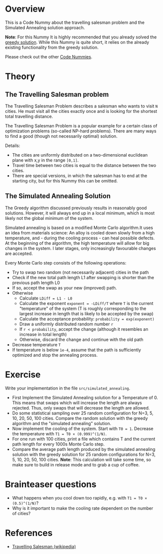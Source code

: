 # Overview

This is a Code Nummy about the travelling salesman problem and the Simulated Annealing solution approach.

**Note**: For this Nummy It is highly recommended that you already solved
the [greedy solution](https://github.com/Laguna1989/CodeKata_Numerics_TravellingSalesman_Greedy). While this Nummy is
quite short, it relies on the already existing functionality from the greedy solution.

Please check out the other [Code Nummies](https://github.com/Laguna1989/CodeNummies_Overview).

# Theory

## The Travelling Salesman problem

The Travelling Salesman Problem describes a salesman who wants to visit `N` cities. He must visit all the cities exactly
once and is looking for the shortest total travelling distance.

The Travelling Salesman Problem is a popular example for a certain class of optimization problems (so-called NP-hard
problems). There are many ways to find a good (though not necessarily optimal) solution.

Details:

* The cities are uniformly distributed on a two-dimensional euclidean plane with x,y in the range `[0,1]`.
* Travel time between two cities is equal to the distance between the two cities.
* There are special versions, in which the salesman has to end at the starting city, but for this Nummy this can be
  omitted.

## The Simulated Annealing Solution

The Greedy algorithm discussed previously results in reasonably good solutions. However, it will always end up in a
local minimum, which is most likely not the global minimum of the system.

Simulated annealing is based on a modified Monte Carlo algorithm.It uses an idea from materials science: An alloy is
cooled down slowly from a high temperature, and - during the cooling process - can heal possible defects. At the
beginning of the algorithm, the high temperature will allow for big changes in the system. I later stages, only
increasingly favourable changes are accepted.

Every Monte Carlo step consists of the following operations:

* Try to swap two random (not necessarily adjacent) cities in the path
* Check if the new total path length L1 after swapping is shorter than the previous path length L0
* If so, accept the swap as your new (improved) path.
* Otherwise
    * Calculate `LDiff = L1 - L0`
    * Calculate the exponent `exponent = -LDiff/T` where `T` is the current "temperature" of the system (T is roughly
      corresponding to the largest increase in length that is likely to be accepted by the swap)
    * Calculate the acceptance probability: `probability = exp(exponent)`
    * Draw a uniformly distributed random number `r`
    * If `r < probability`, accept the change (although it resembles an increase in total length)
    * Otherwise, discard the change and continue with the old path
* Decrease temperature `T`
* If temperature is below `1e-4`, assume that the path is sufficiently optimized and stop the annealing process.

# Exercise

Write your implementation in the file `src/simulated_annealing`.

* First Implement the Simulated Annealing solution for a Temperature of 0. This means that swaps which will increase the
  length are always rejected. Thus, only swaps that will decrease the length are allowed.
* Do some statistical sampling over 25 random configuration for N=3, 5, 10, 20, 50, 100 cities. Compare the random
  solution with the greedy algorithm and the "simulated annealing" solution.
* Now implement the cooling of the system. Start with `T0 = 1`. Decrease the temperature with `T1 = T0 × (0.999)^(1/N)`.
* For one run with 100 cities, print a file which contains T and the current path length for every 1000s Monte Carlo
  step.
* Compare the average path length produced by the simulated annealing solution with the greedy solution for 25 random
  configurations for N=3, 5, 10, 20, 50, 100 cities.  **Note**: This calculation will take some time, so make sure
  to build in release mode and to grab a cup of coffee.

# Brainteaser questions

* What happens when you cool down too rapidly, e.g. with `T1 = T0 × (0.5)^(1/N)`?
* Why is it important to make the cooling rate dependent on the number of cities?

# References

* [Travelling Salesman (wikipedia)](https://en.wikipedia.org/wiki/Travelling_salesman_problem)
